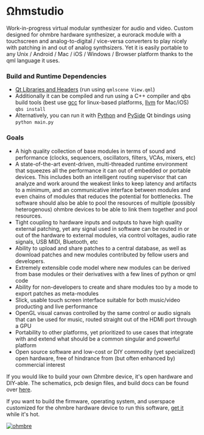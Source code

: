 # Ωhmstudio

Work-in-progress virtual modular synthesizer for audio and video.  Custom designed for ohmbre hardware synthesizer, a eurorack module with a touchscreen and analog-to-digital / vice-versa converters to play nicely with patching in and out of analog synthsizers.  Yet it is easily portable to any Unix / Android / Mac / iOS / Windows / Browser platform thanks to the qml language it uses.

### Build and Runtime Dependencies

* [Qt Libraries and Headers](https://www.qt.io/download-qt-installer) (run using `qmlscene View.qml`)
* Additionally it can be compiled and run using a C++ compiler and qbs build tools (best use [gcc](https://gcc.gnu.org/) for linux-based platforms, [llvm](http://releases.llvm.org/download.html) for Mac/iOS) `qbs install`
* Alternatively, you can run it with [Python](https://www.python.org/downloads/Python) and [PySide](https://wiki.qt.io/PySide2_GettingStarted) Qt bindings using `python main.py`

### Goals

* A high quality collection of base modules in terms of sound and performance (clocks, sequencers, oscillators, filters, VCAs, mixers, etc)
* A state-of-the-art event-driven, multi-threaded runtime environment that squeezes all the performance it can out of embedded or portable devices.  This includes both an intelligent routing supervisor that can analyze and work around the weakest links to keep latency and artifacts to a minimum, and an communicative interface between modules and even chains of modules that reduces the potential for bottlenecks.  The software should also be able to pool the resources of multiple (possibly heterogenous) ohmbre devices to be able to link them together and pool resources.
* Tight coupling to hardware inputs and outputs to have high quality external patching, yet any signal used in software can be routed in or out of the hardware to external modules, via control voltages, audio rate signals, USB MIDI, Bluetooth, etc 
* Ability to upload and share patches to a central database, as well as download patches and new modules contributed by fellow users and developers.
* Extremely extensible code model where new modules can be derived from base modules or their derivatives with a few lines of python or qml code
* Ability for non-developers to create and share modules too by a mode to export patches as meta-modules
* Slick, usable touch screen interface suitable for both music/video producting and live performance
* OpenGL visual canvas controlled by the same control or audio signals that can be used for music, routed straight out of the HDMI port through a GPU 
* Portability to other platforms, yet prioritized to use cases that integrate with and extend what should be a common singular and powerful platform
* Open source software and low-cost or DIY commodity (yet specialized) open hardware, free of hindrance from (but often enhanced by) commercial interest

If you would like to build your own Ωhmbre device, it's open hardware and DIY-able. The schematics, pcb design files, and build docs can be found over [here](https://github.com/ohmbre/ohmbre).

If you want to build the firmware, operating system, and userspace customized for the ohmbre hardware device to run this software, [get it](https://github.com/ohmbre/ohmwares) while it's hot. 

[![ohmbre](https://i.imgur.com/CpHEKZk.png)](https://vimeo.com/261403175 "Demo #1 - Toying with UI paradigm - click to watch")

